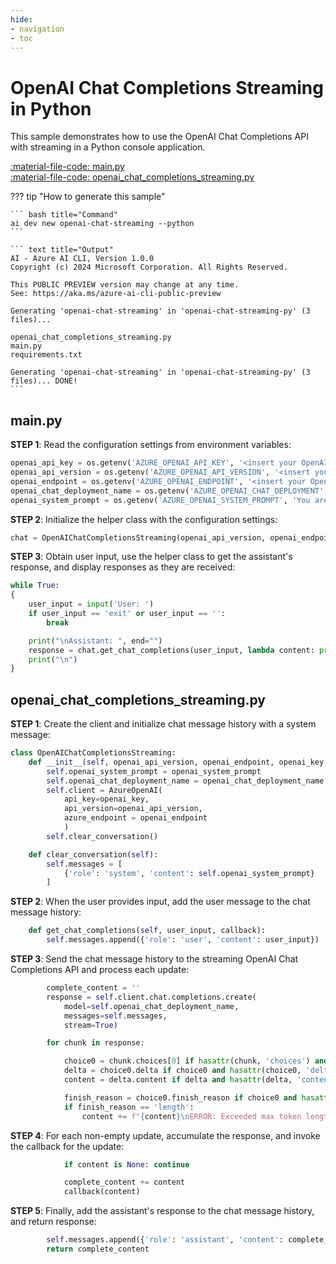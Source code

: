 ```yaml
---
hide:
- navigation
- toc
---
```

# OpenAI Chat Completions Streaming in Python

This sample demonstrates how to use the OpenAI Chat Completions API with streaming in a Python console application.

[:material-file-code: main.py](./samples/openai-chat-streaming-py/main.py)  
[:material-file-code: openai_chat_completions_streaming.py](./samples/openai-chat-streaming-py/openai_chat_completions_streaming.py)  

??? tip "How to generate this sample"

    ``` bash title="Command"
    ai dev new openai-chat-streaming --python
    ```

    ``` text title="Output"
    AI - Azure AI CLI, Version 1.0.0
    Copyright (c) 2024 Microsoft Corporation. All Rights Reserved.

    This PUBLIC PREVIEW version may change at any time.
    See: https://aka.ms/azure-ai-cli-public-preview

    Generating 'openai-chat-streaming' in 'openai-chat-streaming-py' (3 files)...

    openai_chat_completions_streaming.py
    main.py
    requirements.txt

    Generating 'openai-chat-streaming' in 'openai-chat-streaming-py' (3 files)... DONE!
    ```


## main.py

**STEP 1**: Read the configuration settings from environment variables:

``` python title="main.py"
openai_api_key = os.getenv('AZURE_OPENAI_API_KEY', '<insert your OpenAI API key here>')
openai_api_version = os.getenv('AZURE_OPENAI_API_VERSION', '<insert your Azure OpenAI API version here>')
openai_endpoint = os.getenv('AZURE_OPENAI_ENDPOINT', '<insert your OpenAI endpoint here>')
openai_chat_deployment_name = os.getenv('AZURE_OPENAI_CHAT_DEPLOYMENT', '<insert your OpenAI chat deployment name here>')
openai_system_prompt = os.getenv('AZURE_OPENAI_SYSTEM_PROMPT', 'You are a helpful AI assistant.')
```

**STEP 2**: Initialize the helper class with the configuration settings:

``` python title="main.py"
chat = OpenAIChatCompletionsStreaming(openai_api_version, openai_endpoint, openai_api_key, openai_chat_deployment_name, openai_system_prompt)
```

**STEP 3**: Obtain user input, use the helper class to get the assistant's response, and display responses as they are received:

``` python title="main.py"
while True:
{
    user_input = input('User: ')
    if user_input == 'exit' or user_input == '':
        break

    print("\nAssistant: ", end="")
    response = chat.get_chat_completions(user_input, lambda content: print(content, end=""))
    print("\n")
}
```

## openai_chat_completions_streaming.py

**STEP 1**: Create the client and initialize chat message history with a system message:

``` python title="openai_chat_completions_streaming.py"
class OpenAIChatCompletionsStreaming:
    def __init__(self, openai_api_version, openai_endpoint, openai_key, openai_chat_deployment_name, openai_system_prompt):
        self.openai_system_prompt = openai_system_prompt
        self.openai_chat_deployment_name = openai_chat_deployment_name
        self.client = AzureOpenAI(
            api_key=openai_key,
            api_version=openai_api_version,
            azure_endpoint = openai_endpoint
            )
        self.clear_conversation()

    def clear_conversation(self):
        self.messages = [
            {'role': 'system', 'content': self.openai_system_prompt}
        ]
```

**STEP 2**: When the user provides input, add the user message to the chat message history:

``` python title="openai_chat_completions_streaming.py"
    def get_chat_completions(self, user_input, callback):
        self.messages.append({'role': 'user', 'content': user_input})
```

**STEP 3**: Send the chat message history to the streaming OpenAI Chat Completions API and process each update:

``` python title="openai_chat_completions_streaming.py"
        complete_content = ''
        response = self.client.chat.completions.create(
            model=self.openai_chat_deployment_name,
            messages=self.messages,
            stream=True)

        for chunk in response:

            choice0 = chunk.choices[0] if hasattr(chunk, 'choices') and chunk.choices else None
            delta = choice0.delta if choice0 and hasattr(choice0, 'delta') else None
            content = delta.content if delta and hasattr(delta, 'content') else ''

            finish_reason = choice0.finish_reason if choice0 and hasattr(choice0, 'finish_reason') else None
            if finish_reason == 'length':
                content += f"{content}\nERROR: Exceeded max token length!"
```

**STEP 4**: For each non-empty update, accumulate the response, and invoke the callback for the update:

``` python title="openai_chat_completions_streaming.py"
            if content is None: continue

            complete_content += content
            callback(content)
```

**STEP 5**: Finally, add the assistant's response to the chat message history, and return response:

``` python title="openai_chat_completions_streaming.py"
        self.messages.append({'role': 'assistant', 'content': complete_content})
        return complete_content
```